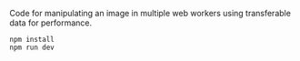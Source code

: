 Code for manipulating an image in multiple web workers using transferable data for performance.

```
npm install
npm run dev
```